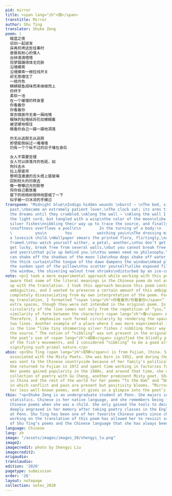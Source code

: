 ```yaml
---
pid: mirror
title: <span lang="zh">镜</span>
transtitle: Mirror
author: Shu Ting
translator: Shuke Zeng
poem: |
  暗蓝之夜
  旧创一起迸发
  床再煎烤这些往事时
  是极有耐心的情人
  台钟滴滴嗒嗒
  将梦蹂躏得体无完肤
  沿墙摸索
  沿墙摸索一根拉线开关
  却无意缠住了
  一绺月色
  鳞鳞银鱼闻味而来缘根而上
  你终于
  柔软一池
  在一个缓慢的转身里
  你看着你
  你看着你
  穿衣镜故作无辜一厢纯情
  暧昧的贴墙纸将花纹模糊着
  被坚硬地框住
  眼看你自己一瓣一瓣地凋落

  你无从逃脱无从逃脱
  即使能倒纵过一堵堵墙
  仍有一个个纵不过的日子堵在身后

  女人不需要哲理
  女人可以摔落月的色斑，如
  狗抖去水
  拉上厚窗帘
  黎明湿漉漉的舌头搭上窗玻璃
  回到枕头的凹痕去
  像一卷曝过光的胶卷
  将你自己散放着
  窗下的核桃树很响地瑟缩了一下
  似乎被一只冰凉的手摸过
transpoem: "Midnight blue\nIndigo hidden wounds \nburst — \nThe bed, simmering the
  past,\nbecame an extremely patient lover.\nThe clock sat; its arms tick-tocked,\nbullying
  the dreams until they crumbled.\nAlong the wall — \nAlong the wall I groped\nfor
  the light cord, but tangled with a wisp\nthe color of the moon\nlike tiny shimmering
  silver fishes\nnibbling their way up to trace the source, and finally— \n\nYou —
  \nsoftness overflows a pool\n\n        In the turning of a body:\n        You watching
  \          you\n        You           watching you\n\nThe dressing mirror feigns
  a lovesick child.\nWallpaper smears the printed flora, flirtingly,\nand solidly
  framed.\nYou watch yourself wither, a petal, another…\nYou don’t get to get out.\n\nYou
  get lucky, break free from several walls,\nbut you cannot break free from the days
  and years\nthat pile up behind you.\n\nYou women need no philosophy.\nYou women
  can shake off the shadows of the moon like\nhow dogs shake off water.\n\nDraw close
  the thick curtain\nThe tongue of the dawn dampens the window\nHead placed back to
  the sunken spot of the pillow\nYou scatter yourself\nlike exposed film.\nOutside
  the window, the shivering walnut tree shrieks\ndisturbed by an ice-cold hand.\n"
note: <p>I took a more experimental approach while working with this poem, and I am
  aware that some of the literal meanings in the Chinese poem do not exactly match
  up with the translation. I took this approach because this poem contains a lot of
  ambiguities, and I wanted to preserve a certain amount of this ambiguity without
  completely disassociating from my own interpretation of the poem. For example, in
  my translation, I formatted “<span lang="zh">你看着你/你看着你</span>” with a series of
  extra spaces, though they were not intended in the original poem. In Chinese, the
  circularity of the line comes not only from the repetition of “you,” but also the
  similarity of form between the characters <span lang="zh">看</span> and <span lang="zh">着</span>.
  Therefore, I emphasize such formal circularity by rendering the spaces in those
  two lines. Another example of a place where I was more experimental in my translation
  is the line “like tiny shimmering silver fishes / nibbling their way up to trace
  the source.” The notion of “nibbling” was not present in the original poem, but
  the poet’s use of <span lang="zh">闻味</span> signified the blindly primal nature
  of the fish’s movements, and I considered “nibbling” to be a good alternative to
  signifying such primal nature.</p>
abio: <p>Shu Ting (span lang="zh">舒婷</span>) is from Fujian, China. She is usually
  associated with the Misty Poets. She was born in 1952, and during the Cultural Revolution,
  was sent to the Chinese countryside because of her family’s political ideology.
  She returned to Fujian in 1972 and spent time working in factories for her livelihood.
  Her poems gained popularity in the 1980s, and around that time, she did a joint
  collection of poetry with Gu Cheng, another prominent Misty poet. Shu is well known
  in China and the rest of the world for her poems “To the Oak” and “Dear Motherland,”
  in which conflict and pain are present but positivity blooms. “Mirror” is one of
  her less well-known poems, and it gives us a glimpse into the poet’s private life.</p>
tbio: "<p>Shuke Zeng is an undergraduate student at Penn. She majors in English and
  statistics. Chinese is her native language, and she remembers being forced to memorize
  Chinese poems when she was a child. She only gained the tools to decode those poems
  deeply engraved in her memory after taking poetry classes in the English department
  at Penn. Shu Ting has been one of her favorite Chinese poets since childhood, and
  working on the translation of this poem has allowed her to revisit some qualities
  of Shu Ting’s poems and the Chinese language that she has always been drawn to.</p>"
language: Chinese
lang: zh
image: "/assets/images/images_20/shengyi_lu.png"
image2:
imagecredit: photo by Shengyi Liu
imagecredit2:
origaudio:
translaudio:
edition: '2020'
pagetype: submission
order: '26'
layout: notepage
collection: notes_2020
---
```

